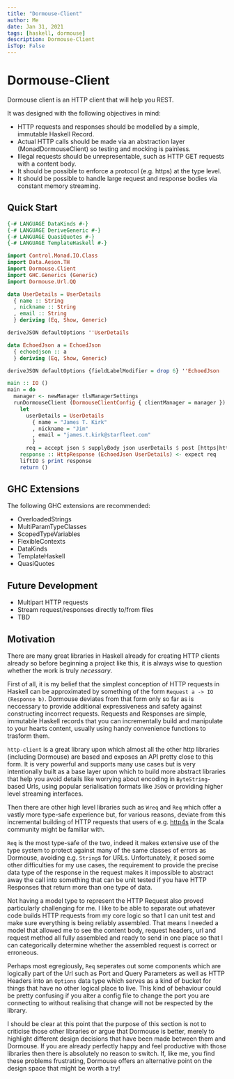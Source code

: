 ```yaml
---
title: "Dormouse-Client"
author: Me
date: Jan 31, 2021
tags: [haskell, dormouse]
description: Dormouse-Client
isTop: False
---
```


# Dormouse-Client

Dormouse client is an HTTP client that will help you REST.

It was designed with the following objectives in mind:

- HTTP requests and responses should be modelled by a simple, immutable Haskell Record.
- Actual HTTP calls should be made via an abstraction layer (MonadDormouseClient) so testing and mocking is painless.
- Illegal requests should be unrepresentable, such as HTTP GET requests with a content body.
- It should be possible to enforce a protocol (e.g. https) at the type level.
- It should be possible to handle large request and response bodies via constant memory streaming.

## Quick Start 

```haskell
{-# LANGUAGE DataKinds #-}
{-# LANGUAGE DeriveGeneric #-}
{-# LANGUAGE QuasiQuotes #-}
{-# LANGUAGE TemplateHaskell #-}

import Control.Monad.IO.Class
import Data.Aeson.TH 
import Dormouse.Client
import GHC.Generics (Generic)
import Dormouse.Url.QQ

data UserDetails = UserDetails 
  { name :: String
  , nickname :: String
  , email :: String
  } deriving (Eq, Show, Generic)

deriveJSON defaultOptions ''UserDetails

data EchoedJson a = EchoedJson 
  { echoedjson :: a
  } deriving (Eq, Show, Generic)

deriveJSON defaultOptions {fieldLabelModifier = drop 6} ''EchoedJson

main :: IO ()
main = do
  manager <- newManager tlsManagerSettings
  runDormouseClient (DormouseClientConfig { clientManager = manager }) $ do
    let 
      userDetails = UserDetails 
        { name = "James T. Kirk"
        , nickname = "Jim"
        , email = "james.t.kirk@starfleet.com"
        }
      req = accept json $ supplyBody json userDetails $ post [https|https://postman-echo.com/post|]
    response :: HttpResponse (EchoedJson UserDetails) <- expect req
    liftIO $ print response
    return ()
```

## GHC Extensions

The following GHC extensions are recommended:

  - OverloadedStrings
  - MultiParamTypeClasses
  - ScopedTypeVariables
  - FlexibleContexts
  - DataKinds
  - TemplateHaskell
  - QuasiQuotes

## Future Development

- Multipart HTTP requests
- Stream request/responses directly to/from files
- TBD 

## Motivation

There are many great libraries in Haskell already for creating HTTP clients already so before beginning a project like this, it is always wise to question whether the work is truly *necessary*.

First of all, it is my belief that the simplest conception of HTTP requests in Haskell can be approximated by something of the form `Request a -> IO (Response b)`.  Dormouse deviates from that form only so far as is neccessary to provide additional expressiveness and safety against constructing incorrect requests.  Requests and Responses are simple, immutable Haskell records that you can incrementally build and manipulate to your hearts content, usually using handy convenience functions to trasform them.

`http-client` is a great library upon which almost all the other http libraries (including Dormouse) are based and exposes an API pretty close to this form.  It is very powerful and supports many use cases but is very intentionally built as a base layer upon which to build more abstract libraries that help you avoid details like worrying about encoding in `ByteString`-based Urls, using popular serialisation formats like `JSON` or providing higher level streaming interfaces.

Then there are other high level libraries such as `Wreq` and `Req` which offer a vastly more type-safe experience but, for various reasons, deviate from this incremental building of HTTP requests that users of e.g. [http4s](https://http4s.org/) in the Scala community might be familiar with.

`Req` is the most type-safe of the two, indeed it makes extensive use of the type system to protect against many of the same classes of errors as Dormouse, avoiding e.g. `String`s for URLs.  Unfortunately, it posed some other difficulties for my use cases, the requirement to provide the precise data type of the response in the request makes it impossible to abstract away the call into something that can be unit tested if you have HTTP Responses that return more than one type of data.

Not having a model type to represent the HTTP Request also proved particularly challenging for me.  I like to be able to separate out whatever code builds HTTP requests from my core logic so that I can unit test and make sure everything is being reliably assembled.  That means I needed a model that allowed me to see the content body, request headers, url and request method all fully assembled and ready to send in one place so that I can categorically determine whether the assembled request is correct or erroneous.

Perhaps most egregiously, `Req` seperates out some components which are logically part of the Url such as Port and Query Parameters as well as HTTP Headers into an `Options` data type which serves as a kind of bucket for things that have no other logical place to live.  This kind of behaviour could be pretty confusing if you alter a config file to change the port you are connecting to without realising that change will not be respected by the library.

I should be clear at this point that the purpose of this section is not to criticise those other libraries or argue that Dormouse is better, merely to highlight different design decisions that have been made between them and Dormouse.  If you are already perfectly happy and feel productive with those libraries then there is absolutely no reason to switch.  If, like me, you find these problems frustrating, Dormouse offers an alternative point on the design space that might be worth a try!
